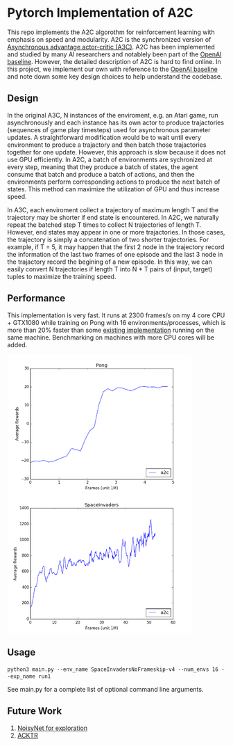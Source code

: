 # Pytorch Implementation of A2C

This repo implements the A2C algorothm for reinforcement learning with emphasis on 
speed and modularity. A2C is the synchronized version of 
[Asynchronous advantage actor-critic (A3C)](https://arxiv.org/pdf/1602.01783.pdf). A2C has
been implemented and studied by many AI researchers and notablely been part 
of the [OpenAI baseline](https://blog.openai.com/baselines-acktr-a2c/). However, the 
detailed description of A2C is hard to find online. In this project, we implement our own
with reference to the [OpenAI baseline](https://github.com/openai/baselines/tree/master/baselines/a2c)
and note down some key design choices to help understand the codebase.


## Design

In the original A3C, N instances of the enviroment, e.g. an Atari game, run asynchronously 
and each instance has its own actor to produce trajactories (sequences of game play timesteps)
used for asynchronous parameter updates. A straightforward modification would be to wait until
every environment to produce a trajactory and then batch those trajactories together for one update.
However, this approach is slow because it does not use GPU efficiently. In A2C, a batch of environments
are sychronized at every step, meaning that they produce a batch of states, the agent consume that batch
and produce a batch of actions, and then the environments perform corresponding actions to produce the
next batch of states. This method can maximize the utilization of GPU and thus increase speed. 

In A3C, each enviroment collect a trajectory of maximum length T and the trajectory may be shorter 
if end state is encountered. In A2C, we naturally repeat the batched step T times to collect N trajectories
of length T. However, end states may appear in one or more trajactories. In those cases, the trajectory is
simply a concatenation of two shorter trajectories. For example, if T = 5, it may happen that the first 2
node in the trajectory record the information of the last two frames of one episode and the last 3 node
in the trajactory record the begining of a new episode. In this way, we can easily convert N trajectories
if length T into N * T pairs of (input, target) tuples to maximize the training speed.


## Performance

This implementation is very fast. It runs at 2300 frames/s on my 4 core CPU + GTX1080 while
training on Pong with 16 environments/processes, which is more than 20% faster than some 
[existing implementation](https://github.com/ikostrikov/pytorch-a2c-ppo-acktr) running on the same machine.
Benchmarking on machines with more CPU cores will be added.

<img src="figs/pong.png" width="425"/> <img src="figs/space_invaders.png" width="425"/> 


## Usage
```
python3 main.py --env_name SpaceInvadersNoFrameskip-v4 --num_envs 16 --exp_name run1
```
See main.py for a complete list of optional command line arguments.


## Future Work
1. [NoisyNet for exploration](https://arxiv.org/abs/1706.10295)
2. [ACKTR](https://arxiv.org/abs/1708.05144)
